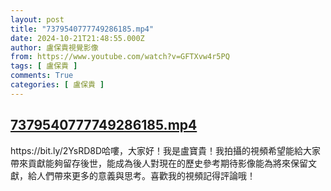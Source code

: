 ```yaml
---
layout: post
title: "7379540777749286185.mp4"
date: 2024-10-21T21:48:55.000Z
author: 盧保貴視覺影像
from: https://www.youtube.com/watch?v=GFTXvw4r5PQ
tags: [ 盧保貴 ]
comments: True
categories: [ 盧保貴 ]
---
```

<!--1729547335000-->
[7379540777749286185.mp4](https://www.youtube.com/watch?v=GFTXvw4r5PQ)
------

<div>
https://bit.ly/2YsRD8D哈嘍，大家好！我是盧寶貴！我拍攝的視頻希望能給大家帶來貢獻能夠留存後世，能成為後人對現在的歷史參考期待影像能為將來保留文獻，給人們帶來更多的意義與思考。喜歡我的視頻記得評論哦！
</div>
